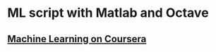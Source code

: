 # ML script with Matlab and Octave

[Machine Learning on Coursera](https://www.coursera.org/learn/machine-learning)
------
